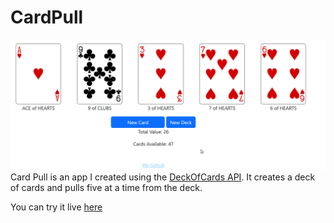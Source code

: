 # CardPull


![](cardpull.png)
Card Pull is an app I created using the [DeckOfCards API](https://deckofcardsapi.com/). 
It creates a deck of cards and pulls five at a time from the deck.

You can try it live [here](https://cardpull.cyclic.app)
